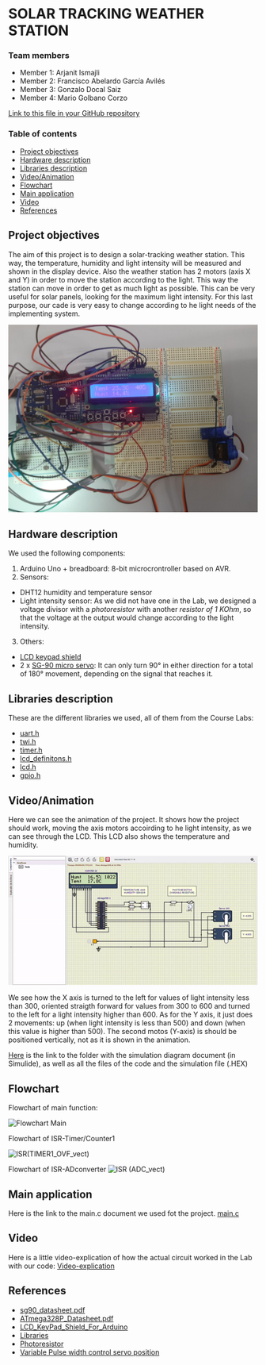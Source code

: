# SOLAR TRACKING WEATHER STATION

### Team members

* Member 1: Arjanit Ismajli
* Member 2: Francisco Abelardo García Avilés
* Member 3: Gonzalo Docal Saiz
* Member 4: Mario Golbano Corzo

[Link to this file in your GitHub repository](https://github.com/mariogolbi/Digital-electronics-2/tree/main/weatherStation)

### Table of contents

* [Project objectives](#objectives)
* [Hardware description](#hardware)
* [Libraries description](#libs)
* [Video/Animation](#circ)
* [Flowchart](#flowchart)
* [Main application](#main)
* [Video](#video)
* [References](#references)

<a name="objectives"></a>

## Project objectives
The aim of this project is to design a solar-tracking weather station. This way, the temperature, humidity and light intensity will be measured and shown in the display device. Also the weather station has 2 motors (axis X and Y) in order to move the station according to the light. This way the station can move in order to get as much light as possible. This can be very useful for solar panels, looking for the maximum light intensity. For this last purpose, our cade is very easy to change according to he light needs of the implementing system. 

![Circuit in the Lab](https://github.com/mariogolbi/Digital-electronics-2/blob/main/weatherStation/images/arduino.jpeg)

<a name="hardware"></a>

## Hardware description
We used the following components:
1. Arduino Uno + breadboard: 8-bit microcrontroller based on AVR.
2. Sensors:
 * DHT12 humidity and temperature sensor
 * Light intensity sensor: As we did not have one in the Lab, we designed a voltage divisor with a _photoresistor_ with another _resistor of 1 KOhm_, so that the voltage at the output would change according to the light intensity.
3. Others:
 * [LCD keypad shield](#objectives)
 * 2 x [SG-90 micro servo](#objectives): It can only turn 90° in either direction for a total of 180° movement, depending on the signal that reaches it.



<a name="libs"></a>
## Libraries description
These are the different libraries we used, all of them from the Course Labs:
* [uart.h](https://github.com/mariogolbi/Digital-electronics-2/blob/main/weatherStation/weatherStation/weatherStation/uart.h)
* [twi.h](https://github.com/mariogolbi/Digital-electronics-2/blob/main/weatherStation/weatherStation/weatherStation/twi.h)
* [timer.h](https://github.com/mariogolbi/Digital-electronics-2/blob/main/weatherStation/weatherStation/weatherStation/timer.h)
* [lcd_definitons.h](https://github.com/mariogolbi/Digital-electronics-2/blob/main/weatherStation/weatherStation/weatherStation/lcd_definitions.h)
* [lcd.h](https://github.com/mariogolbi/Digital-electronics-2/blob/main/weatherStation/weatherStation/weatherStation/lcd.h)
* [gpio.h](https://github.com/mariogolbi/Digital-electronics-2/blob/main/weatherStation/weatherStation/weatherStation/gpio.h)

<a name="circ"></a>
 ## Video/Animation
Here we can see the animation of the project. It shows how the project should work, moving the axis motors accoirding to he light intensity, as we can see through the LCD. This LCD also shows the temperature and humidity.

![Animated simulation](https://github.com/mariogolbi/Digital-electronics-2/blob/main/weatherStation/images/animation.gif)

We see how the X axis is turned to the left for values of light intensity less than 300, oriented straigth forward for values from 300 to 600 and turned to the left for a light intensity higher than 600. As for the Y axis, it just does 2 movements: up (when light intensity is less than 500) and down (when this value is higher than 500). The second motos (Y-axis) is should be positioned vertically, not as it is shown in the animation.
 
[Here](https://github.com/mariogolbi/Digital-electronics-2/tree/main/weatherStation/weatherStation_simu) is the link to the folder with the simulation diagram document (in Simulide), as well as all the files of the code and the simulation file (.HEX)

<a name="flowchart"></a>

 ## Flowchart
 Flowchart of main function:
 
 ![Flowchart Main](https://user-images.githubusercontent.com/91128841/145999916-b52b00a9-62be-406b-8112-80eaec97f4b3.jpeg)

Flowchart of ISR-Timer/Counter1

 ![ISR(TIMER1_OVF_vect)](https://user-images.githubusercontent.com/91128841/145999831-e19390e6-b583-47c8-913d-96369482885e.jpeg)
 
 Flowchart of ISR-ADconverter
 ![ISR (ADC_vect)](https://user-images.githubusercontent.com/91128841/145999863-2d8f4215-1411-48d1-a17e-2fc0a0b1bd03.jpeg)
 

<a name="main"></a>
## Main application
Here is the link to the main.c document we used fot the project.
[main.c](https://github.com/Arjanit21/Digital-electronics-2/blob/main/Project/weatherStation/weatherStation/weatherStation/main.c)

<a name="video"></a>

## Video
Here is a little video-explication of how the actual circuit worked in the Lab with our code:
[Video-explication](https://www.youtube.com/watch?v=dNLS92pq2vg&ab_channel=arjanitismajli)


<a name="references"></a>

## References
* [sg90_datasheet.pdf](http://www.ee.ic.ac.uk/pcheung/teaching/DE1_EE/stores/sg90_datasheet.pdf)
* [ATmega328P_Datasheet.pdf](https://ww1.microchip.com/downloads/en/DeviceDoc/Atmel-7810-Automotive-Microcontrollers-ATmega328P_Datasheet.pdf)
* [LCD_KeyPad_Shield_For_Arduino](https://wiki.dfrobot.com/LCD_KeyPad_Shield_For_Arduino_SKU__DFR0009)
* [Libraries](https://github.com/tomas-fryza/Digital-electronics-2/tree/master/Labs)
* [Photoresistor](https://create.arduino.cc/projecthub/MisterBotBreak/how-to-use-a-photoresistor-46c5eb)
* [Variable Pulse width control servo position](https://www.jameco.com/Jameco/workshop/Howitworks/how-servo-motors-work.html)

